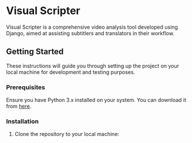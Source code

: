 # Visual Scripter

Visual Scripter is a comprehensive video analysis tool developed using Django, aimed at assisting subtitlers and translators in their workflow.

## Getting Started

These instructions will guide you through setting up the project on your local machine for development and testing purposes.

### Prerequisites

Ensure you have Python 3.x installed on your system. You can download it from [here](https://www.python.org/downloads/).

### Installation

1. Clone the repository to your local machine:
